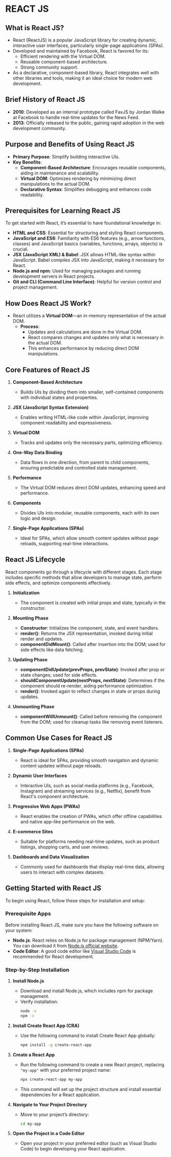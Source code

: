 # **REACT JS**

## **What is React JS?**
- React (ReactJS) is a popular JavaScript library for creating dynamic, interactive user interfaces, particularly single-page applications (SPAs).
- Developed and maintained by Facebook, React is favored for its:
  - Efficient rendering with the Virtual DOM.
  - Reusable component-based architecture.
  - Strong community support.
- As a declarative, component-based library, React integrates well with other libraries and tools, making it an ideal choice for modern web development.

## **Brief History of React JS**
- **2010**: Developed as an internal prototype called FaxJS by Jordan Walke at Facebook to handle real-time updates for the News Feed.
- **2013**: Officially released to the public, gaining rapid adoption in the web development community.

## **Purpose and Benefits of Using React JS**
- **Primary Purpose**: Simplify building interactive UIs.
- **Key Benefits**:
  - **Component-Based Architecture**: Encourages reusable components, aiding in maintenance and scalability.
  - **Virtual DOM**: Optimizes rendering by minimizing direct manipulations to the actual DOM.
  - **Declarative Syntax**: Simplifies debugging and enhances code readability.

## **Prerequisites for Learning React JS**
To get started with React, it’s essential to have foundational knowledge in:
- **HTML and CSS**: Essential for structuring and styling React components.
- **JavaScript and ES6**: Familiarity with ES6 features (e.g., arrow functions, classes) and JavaScript basics (variables, functions, arrays, objects) is crucial.
- **JSX (JavaScript XML) & Babel**: JSX allows HTML-like syntax within JavaScript. Babel compiles JSX into JavaScript, making it necessary for React.
- **Node.js and npm**: Used for managing packages and running development servers in React projects.
- **Git and CLI (Command Line Interface)**: Helpful for version control and project management.

## **How Does React JS Work?**
- React utilizes a **Virtual DOM**—an in-memory representation of the actual DOM.
  - **Process**:
    - Updates and calculations are done in the Virtual DOM.
    - React compares changes and updates only what is necessary in the actual DOM.
    - This enhances performance by reducing direct DOM manipulations.

## **Core Features of React JS**
1. **Component-Based Architecture**
   - Builds UIs by dividing them into smaller, self-contained components with individual states and properties.
  
2. **JSX (JavaScript Syntax Extension)**
   - Enables writing HTML-like code within JavaScript, improving component readability and expressiveness.
  
3. **Virtual DOM**
   - Tracks and updates only the necessary parts, optimizing efficiency.
  
4. **One-Way Data Binding**
   - Data flows in one direction, from parent to child components, ensuring predictable and controlled state management.
  
5. **Performance**
   - The Virtual DOM reduces direct DOM updates, enhancing speed and performance.
  
6. **Components**
   - Divides UIs into modular, reusable components, each with its own logic and design.

7. **Single-Page Applications (SPAs)**
   - Ideal for SPAs, which allow smooth content updates without page reloads, supporting real-time interactions.

## **React JS Lifecycle**
React components go through a lifecycle with different stages. Each stage includes specific methods that allow developers to manage state, perform side effects, and optimize components effectively.

1. **Initialization**
   - The component is created with initial props and state, typically in the constructor.

2. **Mounting Phase**
   - **Constructor**: Initializes the component, state, and event handlers.
   - **render()**: Returns the JSX representation, invoked during initial render and updates.
   - **componentDidMount()**: Called after insertion into the DOM; used for side effects like data fetching.

3. **Updating Phase**
   - **componentDidUpdate(prevProps, prevState)**: Invoked after prop or state changes; used for side effects.
   - **shouldComponentUpdate(nextProps, nextState)**: Determines if the component should re-render, aiding performance optimization.
   - **render()**: Invoked again to reflect changes in state or props during updates.

4. **Unmounting Phase**
   - **componentWillUnmount()**: Called before removing the component from the DOM; used for cleanup tasks like removing event listeners.

## **Common Use Cases for React JS**
1. **Single-Page Applications (SPAs)**
   - React is ideal for SPAs, providing smooth navigation and dynamic content updates without page reloads.
  
2. **Dynamic User Interfaces**
   - Interactive UIs, such as social media platforms (e.g., Facebook, Instagram) and streaming services (e.g., Netflix), benefit from React's component architecture.
  
3. **Progressive Web Apps (PWAs)**
   - React enables the creation of PWAs, which offer offline capabilities and native app-like performance on the web.
  
4. **E-commerce Sites**
   - Suitable for platforms needing real-time updates, such as product listings, shopping carts, and user reviews.
  
5. **Dashboards and Data Visualization**
   - Commonly used for dashboards that display real-time data, allowing users to interact with complex datasets.

## **Getting Started with React JS**

To begin using React, follow these steps for installation and setup:

### Prerequisite Apps

Before installing React JS, make sure you have the following software on your system:

- **Node.js**: React relies on Node.js for package management (NPM/Yarn). You can download it from [Node.js official website](https://nodejs.org/).
- **Code Editor**: A good code editor like [Visual Studio Code](https://code.visualstudio.com/) is recommended for React development.

### Step-by-Step Installation

1. **Install Node.js**
   - Download and install Node.js, which includes npm for package management.
   - Verify installation:
     ```bash
     node -v
     npm -v
     ```

2. **Install Create React App (CRA)**
   - Use the following command to install Create React App globally:
     ```bash
     npm install -g create-react-app
     ```

3. **Create a React App**
   - Run the following command to create a new React project, replacing `"my-app"` with your preferred project name:
     ```bash
     npx create-react-app my-app
     ```
   - This command will set up the project structure and install essential dependencies for a React application.

4. **Navigate to Your Project Directory**
   - Move to your project’s directory:
     ```bash
     cd my-app
     ```

5. **Open the Project in a Code Editor**
   - Open your project in your preferred editor (such as Visual Studio Code) to begin developing your React application.